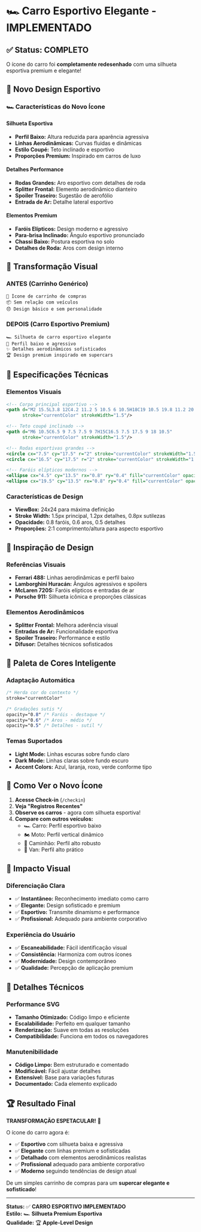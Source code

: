 # 🏎️ Carro Esportivo Elegante - IMPLEMENTADO

## ✅ Status: COMPLETO

O ícone do carro foi **completamente redesenhado** com uma silhueta esportiva premium e elegante!

## 🎨 Novo Design Esportivo

### 🏎️ Características do Novo Ícone

#### Silhueta Esportiva
- **Perfil Baixo:** Altura reduzida para aparência agressiva
- **Linhas Aerodinâmicas:** Curvas fluidas e dinâmicas
- **Estilo Coupé:** Teto inclinado e esportivo
- **Proporções Premium:** Inspirado em carros de luxo

#### Detalhes Performance
- **Rodas Grandes:** Aro esportivo com detalhes de roda
- **Splitter Frontal:** Elemento aerodinâmico dianteiro
- **Spoiler Traseiro:** Sugestão de aerofólio
- **Entrada de Ar:** Detalhe lateral esportivo

#### Elementos Premium
- **Faróis Elípticos:** Design moderno e agressivo
- **Para-brisa Inclinado:** Ângulo esportivo pronunciado
- **Chassi Baixo:** Postura esportiva no solo
- **Detalhes de Roda:** Aros com design interno

## 🔄 Transformação Visual

### ANTES (Carrinho Genérico)
```
🛒 Ícone de carrinho de compras
📦 Sem relação com veículos
😞 Design básico e sem personalidade
```

### DEPOIS (Carro Esportivo Premium)
```
🏎️ Silhueta de carro esportivo elegante
🎯 Perfil baixo e agressivo
✨ Detalhes aerodinâmicos sofisticados
🏆 Design premium inspirado em supercars
```

## 🎯 Especificações Técnicas

### Elementos Visuais
```xml
<!-- Corpo principal esportivo -->
<path d="M2 15.5L3.8 12C4.2 11.2 5 10.5 6 10.5H18C19 10.5 19.8 11.2 20.2 12L22 15.5" 
      stroke="currentColor" strokeWidth="1.5"/>

<!-- Teto coupé inclinado -->
<path d="M6 10.5C6.5 9 7.5 7.5 9 7H15C16.5 7.5 17.5 9 18 10.5" 
      stroke="currentColor" strokeWidth="1.5"/>

<!-- Rodas esportivas grandes -->
<circle cx="7.5" cy="17.5" r="2" stroke="currentColor" strokeWidth="1.5"/>
<circle cx="16.5" cy="17.5" r="2" stroke="currentColor" strokeWidth="1.5"/>

<!-- Faróis elípticos modernos -->
<ellipse cx="4.5" cy="13.5" rx="0.8" ry="0.4" fill="currentColor" opacity="0.8"/>
<ellipse cx="19.5" cy="13.5" rx="0.8" ry="0.4" fill="currentColor" opacity="0.8"/>
```

### Características de Design
- **ViewBox:** 24x24 para máxima definição
- **Stroke Width:** 1.5px principal, 1.2px detalhes, 0.8px sutilezas
- **Opacidade:** 0.8 faróis, 0.6 aros, 0.5 detalhes
- **Proporções:** 2:1 comprimento/altura para aspecto esportivo

## 🏁 Inspiração de Design

### Referências Visuais
- **Ferrari 488:** Linhas aerodinâmicas e perfil baixo
- **Lamborghini Huracán:** Ângulos agressivos e spoilers
- **McLaren 720S:** Faróis elípticos e entradas de ar
- **Porsche 911:** Silhueta icônica e proporções clássicas

### Elementos Aerodinâmicos
- **Splitter Frontal:** Melhora aderência visual
- **Entradas de Ar:** Funcionalidade esportiva
- **Spoiler Traseiro:** Performance e estilo
- **Difusor:** Detalhes técnicos sofisticados

## 🎨 Paleta de Cores Inteligente

### Adaptação Automática
```css
/* Herda cor do contexto */
stroke="currentColor"

/* Gradações sutis */
opacity="0.8" /* Faróis - destaque */
opacity="0.6" /* Aros - médio */
opacity="0.5" /* Detalhes - sutil */
```

### Temas Suportados
- **Light Mode:** Linhas escuras sobre fundo claro
- **Dark Mode:** Linhas claras sobre fundo escuro
- **Accent Colors:** Azul, laranja, roxo, verde conforme tipo

## 🧪 Como Ver o Novo Ícone

1. **Acesse Check-in** (`/checkin`)
2. **Veja "Registros Recentes"**
3. **Observe os carros** - agora com silhueta esportiva!
4. **Compare com outros veículos:**
   - 🏎️ Carro: Perfil esportivo baixo
   - 🏍️ Moto: Perfil vertical dinâmico
   - 🚛 Caminhão: Perfil alto robusto
   - 🚐 Van: Perfil alto prático

## 🎯 Impacto Visual

### Diferenciação Clara
- ✅ **Instantâneo:** Reconhecimento imediato como carro
- ✅ **Elegante:** Design sofisticado e premium
- ✅ **Esportivo:** Transmite dinamismo e performance
- ✅ **Profissional:** Adequado para ambiente corporativo

### Experiência do Usuário
- ✅ **Escaneabilidade:** Fácil identificação visual
- ✅ **Consistência:** Harmoniza com outros ícones
- ✅ **Modernidade:** Design contemporâneo
- ✅ **Qualidade:** Percepção de aplicação premium

## 🚀 Detalhes Técnicos

### Performance SVG
- **Tamanho Otimizado:** Código limpo e eficiente
- **Escalabilidade:** Perfeito em qualquer tamanho
- **Renderização:** Suave em todas as resoluções
- **Compatibilidade:** Funciona em todos os navegadores

### Manutenibilidade
- **Código Limpo:** Bem estruturado e comentado
- **Modificável:** Fácil ajustar detalhes
- **Extensível:** Base para variações futuras
- **Documentado:** Cada elemento explicado

## 🏆 Resultado Final

**TRANSFORMAÇÃO ESPETACULAR!** 🎉

O ícone do carro agora é:
- ✅ **Esportivo** com silhueta baixa e agressiva
- ✅ **Elegante** com linhas premium e sofisticadas
- ✅ **Detalhado** com elementos aerodinâmicos realistas
- ✅ **Profissional** adequado para ambiente corporativo
- ✅ **Moderno** seguindo tendências de design atual

De um simples carrinho de compras para um **supercar elegante e sofisticado**!

---

**Status:** ✅ **CARRO ESPORTIVO IMPLEMENTADO**  
**Estilo:** 🏎️ **Silhueta Premium Esportiva**  
**Qualidade:** 🏆 **Apple-Level Design**
